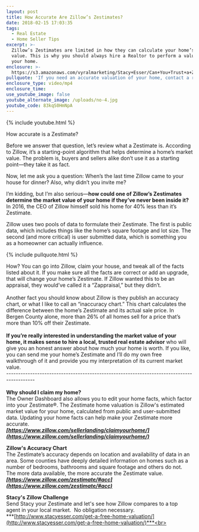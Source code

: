 ```yaml
---
layout: post
title: How Accurate Are Zillow’s Zestimates?
date: 2018-02-15 17:03:35
tags:
  - Real Estate
  - Home Seller Tips
excerpt: >-
  Zillow’s Zestimates are limited in how they can calculate your home’s market
  value. This is why you should always hire a Realtor to perform a valuation of
  your home.
enclosure: >-
  https://s3.amazonaws.com/vyralmarketing/Stacy+Esser/Can+You+Trust+a+Zestimate+to+Give+Your+Home+an+Accurate+Valuation%253F.mp4
pullquote: 'If you need an accurate valuation of your home, contact a real estate expert.'
enclosure_type: video/mp4
enclosure_time:
use_youtube_image: false
youtube_alternate_image: /uploads/no-4.jpg
youtube_code: 83kqS0HmNpA
---
```


{% include youtube.html %}

How accurate is a Zestimate?

Before we answer that question, let’s review what a Zestimate is. According to Zillow, it’s a starting-point algorithm that helps determine a home’s market value. The problem is, buyers and sellers alike don’t use it as a starting point—they take it as fact.

Now, let me ask you a question: When’s the last time Zillow came to your house for dinner? Also, why didn’t you invite me?

I’m kidding, but I’m also serious—**how could one of Zillow’s Zestimates determine the market value of your home if they’ve never been inside it?** In 2016, the CEO of Zillow himself sold his home for 40% less than it’s Zestimate.

Zillow uses two pools of data to formulate their Zestimate. The first is public data, which includes things like the home’s square footage and lot size. The second (and more critical) is user submitted data, which is something you as a homeowner can actually influence.

{% include pullquote.html %}

How? You can go into Zillow, claim your house, and tweak all of the facts listed about it. If you make sure all the facts are correct or add an upgrade, that will change your home’s Zestimate. If Zillow wanted this to be an appraisal, they would’ve called it a “Zappraisal,” but they didn’t.<br><br>Another fact you should know about Zillow is they publish an accuracy chart, or what I like to call an “inaccuracy chart.” This chart calculates the difference between the home’s Zestimate and its actual sale price. In Bergen County alone, more than 26% of all homes sell for a price that’s more than 10% off their Zestimate.**<br><br>If you’re really interested in understanding the market value of your home, it makes sense to hire a local, trusted real estate advisor** who will give you an honest answer about how much your home is worth. If you like, you can send me your home’s Zestimate and I’ll do my own free walkthrough of it and provide you my interpretation of its current market value.<br>------------------------------------------------------------------------------------------<br>**<br>Why should I claim my home?**<br>The Owner Dashboard also allows you to edit your home facts, which factor into your Zestimate&reg;. The Zestimate home valuation is Zillow's estimated market value for your home, calculated from public and user-submitted data. Updating your home facts can help make your Zestimate more accurate.&nbsp;<br>***[https://www.zillow.com/sellerlanding/claimyourhome/](https://www.zillow.com/sellerlanding/claimyourhome/)***

**Zillow's Accuracy Chart**<br>The Zestimate’s accuracy depends on location and availability of data in an area. Some counties have deeply detailed information on homes such as a number of bedrooms, bathrooms and square footage and others do not. The more data available, the more accurate the Zestimate value.<br>***[https://www.zillow.com/zestimate/#acc](https://www.zillow.com/zestimate/#acc)***

**Stacy's Zillow Challenge**<br>Send Stacy your Zestimate and let's see how Zillow compares to a top agent in your local market. &nbsp;No obligation necessary.&nbsp;<br>***[http://www.stacyesser.com/get-a-free-home-valuation/](http://www.stacyesser.com/get-a-free-home-valuation/)***<br>&nbsp;